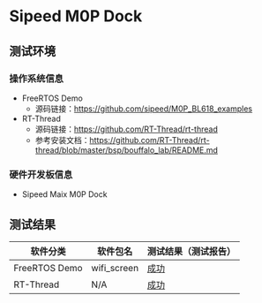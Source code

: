 # Sipeed M0P Dock
## 测试环境

### 操作系统信息

- FreeRTOS Demo
  - 源码链接：https://github.com/sipeed/M0P_BL618_examples
- RT-Thread
    - 源码链接：https://github.com/RT-Thread/rt-thread
    - 参考安装文档：https://github.com/RT-Thread/rt-thread/blob/master/bsp/bouffalo_lab/README.md
### 硬件开发板信息

- Sipeed Maix M0P Dock

## 测试结果

| 软件分类      | 软件包名    | 测试结果（测试报告） |
| ------------- | ----------- | -------------------- |
| FreeRTOS Demo | wifi_screen | [成功][FreeRTOS]     |
| RT-Thread     | N/A         | [成功][RT-Thread]    |

[FreeRTOS]: ./FreeRTOS/README_zh.md
[RT-Thread]: ./RT-Thread/README_zh.md
